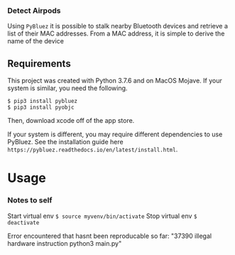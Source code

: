 ### Detect Airpods

Using `PyBluez` it is possible to stalk nearby Bluetooth devices and retrieve a list of their MAC addresses. From a MAC address, it is simple to derive the name of the device

## Requirements
This project was created with Python 3.7.6 and on MacOS Mojave. If your system is similar, you need the following. 
```
$ pip3 install pybluez
$ pip3 install pyobjc
```
Then, download xcode off of the app store.

If your system is different, you may require different dependencies to use PyBluez. See the installation guide here `https://pybluez.readthedocs.io/en/latest/install.html`.

# Usage


### Notes to self
Start virtual env `$ source myvenv/bin/activate`
Stop virtual env `$ deactivate`

Error encountered that hasnt been reproducable so far:
"37390 illegal hardware instruction python3 main.py"
